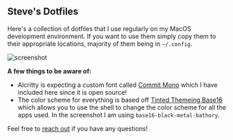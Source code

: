 ## Steve's Dotfiles

Here's a collection of dotfiles that I use regularly on my MacOS development environment. If you want to use them simply copy them to their appropriate locations, majority of them being in `~/.config`. 

![screenshot]("./assets/screenshot.png")

**A few things to be aware of:**
- Alcritty is expecting a custom font called [Commit Mono](https://commitmono.com/) which I have included here since it is open source!
- The color scheme for everything is based off [Tinted Themeing Base16](https://github.com/tinted-theming/base16-shell) which allows you to use the shell to change the color scheme for all the apps used. In the screenshot I am using `base16-black-metal-bathory`.

Feel free to [reach out](mailto:hello@stevedylan.dev) if you have any questions! 
